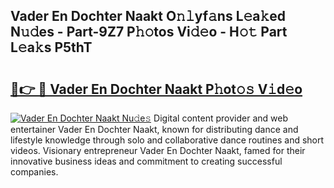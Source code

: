 ## Vader En Dochter Naakt O𝚗𝚕yf𝚊ns L𝚎a𝚔ed N𝚞𝚍es - Part-9Z7 P𝚑𝚘tos Vi𝚍𝚎o - H𝚘𝚝 Part L𝚎a𝚔s P5thT

# <h2><a href="http://kfc6sd.oniu.top/?m=Vader+En+Dochter+Naakt">🔗👉 🔴 Vader En Dochter Naakt P𝚑ot𝚘𝚜 V𝚒d𝚎o</a></h2>

[![Vader En Dochter Naakt Nu𝚍e𝚜](https://i.imgur.com/0qMVB7G.gif)](http://kfc6sd.oniu.top/?m=Vader+En+Dochter+Naakt)
Digital content provider and web entertainer Vader En Dochter Naakt, known for distributing dance and lifestyle knowledge through solo and collaborative dance routines and short videos. Visionary entrepreneur Vader En Dochter Naakt, famed for their innovative business ideas and commitment to creating successful companies.  
